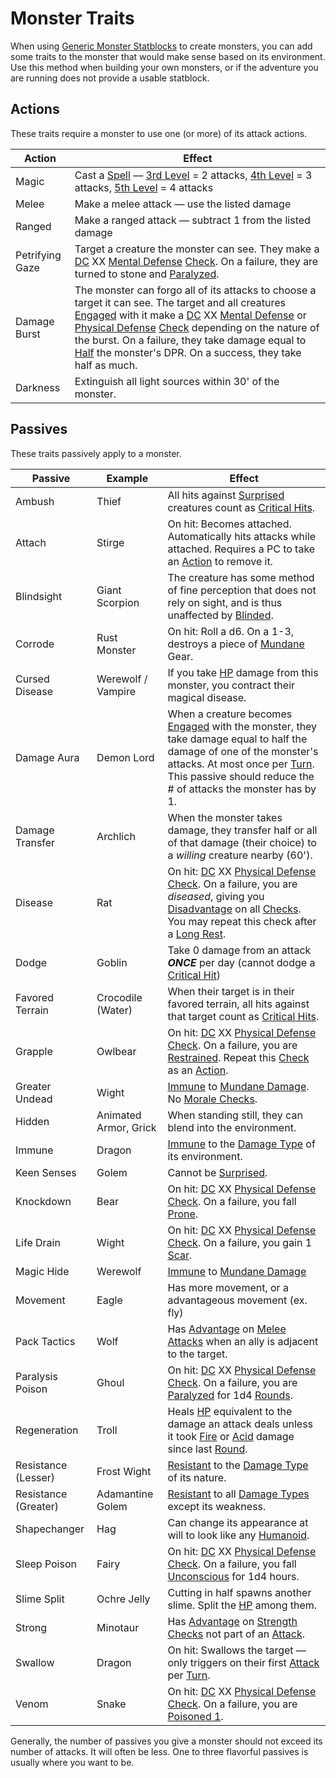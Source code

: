 # Monster Traits

When using [Generic Monster Statblocks](Generic%20Monster%20Statblocks.md) to create monsters, you can add some traits to the monster that would make sense based on its environment. Use this method when building your own monsters, or if the adventure you are running does not provide a usable statblock.

## Actions

These traits require a monster to use one (or more) of its attack actions.

| Action          | Effect                                                                                                                                                                                                                                                                                                                                                                                                                                                                                                                                                                                                                                                                              |
| --------------- | ----------------------------------------------------------------------------------------------------------------------------------------------------------------------------------------------------------------------------------------------------------------------------------------------------------------------------------------------------------------------------------------------------------------------------------------------------------------------------------------------------------------------------------------------------------------------------------------------------------------------------------------------------------------------------------- |
| Magic           | Cast a [Spell](../../Magic/Spells.md) — [3rd Level](../../Magic/Spells/Spells%20by%20Level/Level%203/3rd%20Level%20Spells.md) = 2 attacks, [4th Level](../../Magic/Spells/Spells%20by%20Level/Level%204/4th%20Level%20Spells.md) = 3 attacks, [5th Level](../../Magic/Spells/Spells%20by%20Level/Level%205/5th%20Level%20Spells.md) = 4 attacks                                                                                                                                                                                                                                                                                                                                     |
| Melee           | Make a melee attack — use the listed damage                                                                                                                                                                                                                                                                                                                                                                                                                                                                                                                                                                                                                                         |
| Ranged          | Make a ranged attack — subtract 1 from the listed damage                                                                                                                                                                                                                                                                                                                                                                                                                                                                                                                                                                                                                            |
| Petrifying Gaze | Target a creature the monster can see. They make a [DC](../../Game%20Procedures/Core%20Procedures/DC.md) XX [Mental Defense](../../Player%20Characters/Derived%20Statistics/Mental%20Defense.md) [Check](../../Game%20Procedures/Core%20Procedures/Check.md). On a failure, they are turned to stone and [Paralyzed](../../Game%20Procedures/Conditions/Paralyzed.md).                                                                                                                                                                                                                                                                                                              |
| Damage Burst    | The monster can forgo all of its attacks to choose a target it can see. The target and all creatures [Engaged](../../Game%20Procedures/Conditions/Engaged.md) with it make a [DC](../../Game%20Procedures/Core%20Procedures/DC.md) XX [Mental Defense](../../Player%20Characters/Derived%20Statistics/Mental%20Defense.md) or [Physical Defense](../../Player%20Characters/Derived%20Statistics/Physical%20Defense.md) [Check](../../Game%20Procedures/Core%20Procedures/Check.md) depending on the nature of the burst. On a failure, they take damage equal to [Half](../../Game%20Procedures/Core%20Procedures/Half.md) the monster's DPR. On a success, they take half as much. |
| Darkness        | Extinguish all light sources within 30' of the monster.                                                                                                                                                                                                                                                                                                                                                                                                                                                                                                                                                                                                                             |

## Passives

These traits passively apply to a monster.

| Passive              | Example               | Effect                                                                                                                                                                                                                                                                                                                                                                                                                                                                                                                                      |
| -------------------- | --------------------- | ------------------------------------------------------------------------------------------------------------------------------------------------------------------------------------------------------------------------------------------------------------------------------------------------------------------------------------------------------------------------------------------------------------------------------------------------------------------------------------------------------------------------------------------- |
| Ambush               | Thief                 | All hits against [Surprised](../../Game%20Procedures/Conditions/Surprised.md) creatures count as [Critical Hits](../../Game%20Procedures/Die%20Rolling%20Mechanics/Critical%20Hit.md).                                                                                                                                                                                                                                                                                                                                                      |
| Attach               | Stirge                | On hit: Becomes attached. Automatically hits attacks while attached. Requires a PC to take an [Action](../../Game%20Procedures/Core%20Procedures/Action.md) to remove it.                                                                                                                                                                                                                                                                                                                                                                   |
| Blindsight           | Giant Scorpion        | The creature has some method of fine perception that does not rely on sight, and is thus unaffected by [Blinded](../../Game%20Procedures/Conditions/Blinded.md).                                                                                                                                                                                                                                                                                                                                                                            |
| Corrode              | Rust Monster          | On hit: Roll a d6. On a 1-3, destroys a piece of [Mundane](../../Items%20and%20Gear/Material%20Properties/Mundane%20Property.md) Gear.                                                                                                                                                                                                                                                                                                                                                                                                      |
| Cursed Disease       | Werewolf / Vampire    | If you take [HP](../../Player%20Characters/Derived%20Statistics/Hit%20Points.md) damage from this monster, you contract their magical disease.                                                                                                                                                                                                                                                                                                                                                                                              |
| Damage Aura          | Demon Lord            | When a creature becomes [Engaged](../../Game%20Procedures/Conditions/Engaged.md) with the monster, they take damage equal to half the damage of one of the monster's attacks. At most once per [Turn](../../Game%20Procedures/Core%20Procedures/Turn.md). This passive should reduce the # of attacks the monster has by 1.                                                                                                                                                                                                                 |
| Damage Transfer      | Archlich              | When the monster takes damage, they transfer half or all of that damage (their choice) to a *willing* creature nearby (60').                                                                                                                                                                                                                                                                                                                                                                                                                |
| Disease              | Rat                   | On hit: [DC](../../Game%20Procedures/Core%20Procedures/DC.md) XX [Physical Defense](../../Player%20Characters/Derived%20Statistics/Physical%20Defense.md) [Check](../../Game%20Procedures/Core%20Procedures/Check.md). On a failure, you are *diseased*, giving you [Disadvantage](../../Game%20Procedures/Die%20Rolling%20Mechanics/Disadvantage.md) on all [Checks](../../Game%20Procedures/Core%20Procedures/Check.md). You may repeat this check after a [Long Rest](../../Game%20Procedures/Core%20Procedures/Resting.md#Long%20Rest). |
| Dodge                | Goblin                | Take 0 damage from an attack ***ONCE*** per day (cannot dodge a [Critical Hit](../../Game%20Procedures/Die%20Rolling%20Mechanics/Critical%20Hit.md))                                                                                                                                                                                                                                                                                                                                                                                        |
| Favored Terrain      | Crocodile (Water)     | When their target is in their favored terrain, all hits against that target count as [Critical Hits](../../Game%20Procedures/Die%20Rolling%20Mechanics/Critical%20Hit.md).                                                                                                                                                                                                                                                                                                                                                                  |
| Grapple              | Owlbear               | On hit: [DC](../../Game%20Procedures/Core%20Procedures/DC.md) XX [Physical Defense](../../Player%20Characters/Derived%20Statistics/Physical%20Defense.md) [Check](../../Game%20Procedures/Core%20Procedures/Check.md). On a failure, you are [Restrained](../../Game%20Procedures/Conditions/Restrained.md). Repeat this [Check](../../Game%20Procedures/Core%20Procedures/Check.md) as an [Action](../../Game%20Procedures/Core%20Procedures/Action.md).                                                                                   |
| Greater Undead       | Wight                 | [Immune](../../Game%20Procedures/Conditions/Immune.md) to [Mundane Damage](../../Game%20Procedures/Combat/Damage%20Types/Mundane%20Damage.md). No [Morale Checks](../../Game%20Procedures/Social%20Procedures/Morale.md#Morale%20Checks).                                                                                                                                                                                                                                                                                                   |
| Hidden               | Animated Armor, Grick | When standing still, they can blend into the environment.                                                                                                                                                                                                                                                                                                                                                                                                                                                                                   |
| Immune               | Dragon                | [Immune](../../Game%20Procedures/Conditions/Immune.md) to the [Damage Type](../../Game%20Procedures/Combat/Damage%20Types/{Damage%20Types}.md) of its environment.                                                                                                                                                                                                                                                                                                                                                                          |
| Keen Senses          | Golem                 | Cannot be [Surprised](../../Game%20Procedures/Conditions/Surprised.md).                                                                                                                                                                                                                                                                                                                                                                                                                                                                     |
| Knockdown            | Bear                  | On hit: [DC](../../Game%20Procedures/Core%20Procedures/DC.md) XX [Physical Defense](../../Player%20Characters/Derived%20Statistics/Physical%20Defense.md) [Check](../../Game%20Procedures/Core%20Procedures/Check.md). On a failure, you fall [Prone](../../Game%20Procedures/Conditions/Prone.md).                                                                                                                                                                                                                                         |
| Life Drain           | Wight                 | On hit: [DC](../../Game%20Procedures/Core%20Procedures/DC.md) XX [Physical Defense](../../Player%20Characters/Derived%20Statistics/Physical%20Defense.md) [Check](../../Game%20Procedures/Core%20Procedures/Check.md). On a failure, you gain 1 [Scar](../../Player%20Characters/Progression/Scars.md).                                                                                                                                                                                                                            |
| Magic Hide           | Werewolf              | [Immune](../../Game%20Procedures/Conditions/Immune.md) to [Mundane Damage](../../Game%20Procedures/Combat/Damage%20Types/Mundane%20Damage.md)                                                                                                                                                                                                                                                                                                                                                                                               |
| Movement             | Eagle                 | Has more movement, or a advantageous movement (ex. fly)                                                                                                                                                                                                                                                                                                                                                                                                                                                                                     |
| Pack Tactics         | Wolf                  | Has [Advantage](../../Game%20Procedures/Die%20Rolling%20Mechanics/Advantage.md) on [Melee Attacks](../../Game%20Procedures/Combat/Melee%20Attack.md) when an ally is adjacent to the target.                                                                                                                                                                                                                                                                                                                                                |
| Paralysis Poison     | Ghoul                 | On hit: [DC](../../Game%20Procedures/Core%20Procedures/DC.md) XX [Physical Defense](../../Player%20Characters/Derived%20Statistics/Physical%20Defense.md) [Check](../../Game%20Procedures/Core%20Procedures/Check.md). On a failure, you are [Paralyzed](../../Game%20Procedures/Conditions/Paralyzed.md) for 1d4 [Rounds](../../Game%20Procedures/Core%20Procedures/Round.md).                                                                                                                                                             |
| Regeneration         | Troll                 | Heals [HP](../../Player%20Characters/Derived%20Statistics/Hit%20Points.md) equivalent to the damage an attack deals unless it took [Fire](../../Magic/Spells/Spell%20Domains/Fire.md) or [Acid](../../Game%20Procedures/Combat/Damage%20Types/Acid.md) damage since last [Round](../../Game%20Procedures/Core%20Procedures/Round.md).                                                                                                                                                                                                       |
| Resistance (Lesser)  | Frost Wight           | [Resistant](../../Game%20Procedures/Conditions/Resistant.md) to the [Damage Type](../../Game%20Procedures/Combat/Damage%20Types/{Damage%20Types}.md) of its nature.                                                                                                                                                                                                                                                                                                                                                                         |
| Resistance (Greater) | Adamantine Golem      | [Resistant](../../Game%20Procedures/Conditions/Resistant.md) to all [Damage Types](../../Game%20Procedures/Combat/Damage%20Types/{Damage%20Types}.md) except its weakness.                                                                                                                                                                                                                                                                                                                                                                  |
| Shapechanger         | Hag                   | Can change its appearance at will to look like any [Humanoid](../Creature%20Types/Humanoid.md).                                                                                                                                                                                                                                                                                                                                                                                                                                             |
| Sleep Poison         | Fairy                 | On hit: [DC](../../Game%20Procedures/Core%20Procedures/DC.md) XX [Physical Defense](../../Player%20Characters/Derived%20Statistics/Physical%20Defense.md) [Check](../../Game%20Procedures/Core%20Procedures/Check.md). On a failure, you fall [Unconscious](../../Game%20Procedures/Conditions/Unconscious.md) for 1d4 hours.                                                                                                                                                                                                               |
| Slime Split          | Ochre Jelly           | Cutting in half spawns another slime. Split the [HP](../../Player%20Characters/Derived%20Statistics/Hit%20Points.md) among them.                                                                                                                                                                                                                                                                                                                                                                                                            |
| Strong               | Minotaur              | Has [Advantage](../../Game%20Procedures/Die%20Rolling%20Mechanics/Advantage.md) on [Strength](../../Player%20Characters/The%20Ability%20Scores/Strength.md) [Checks](../../Game%20Procedures/Core%20Procedures/Check.md) not part of an [Attack](../../Game%20Procedures/Combat/Attack.md).                                                                                                                                                                                                                                                 |
| Swallow              | Dragon                | On hit: Swallows the target — only triggers on their first [Attack](../../Game%20Procedures/Combat/Attack.md) per [Turn](../../Game%20Procedures/Core%20Procedures/Turn.md).                                                                                                                                                                                                                                                                                                                                                                |
| Venom                | Snake                 | On hit: [DC](../../Game%20Procedures/Core%20Procedures/DC.md) XX [Physical Defense](../../Player%20Characters/Derived%20Statistics/Physical%20Defense.md) [Check](../../Game%20Procedures/Core%20Procedures/Check.md). On a failure, you are [Poisoned 1](../../Game%20Procedures/Conditions/Poisoned.md).                                                                                                                                                                                                                                  |

Generally, the number of passives you give a monster should not exceed its number of attacks. It will often be less. One to three flavorful passives is usually where you want to be.
